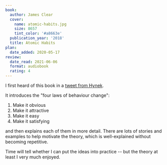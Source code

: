 ```yaml
---
book:
  author: James Clear
  cover:
    name: atomic-habits.jpg
    size: 8657
    tint_color: '#a8663e'
  publication_year: '2018'
  title: Atomic Habits
plan:
  date_added: 2020-05-17
review:
  date_read: 2021-06-06
  format: audiobook
  rating: 4
---
```


I first heard of this book in a [tweet from Hynek](https://twitter.com/hynek/status/1259536982411280386).

It introduces the "four laws of behaviour change":

1. Make it obvious
2. Make it attractive
3. Make it easy
4. Make it satisfying

and then explains each of them in more detail.
There are lots of stories and examples to help motivate the theory, which is well-explained without becoming repetitive.

Time will tell whether I can put the ideas into practice -- but the theory at least I very much enjoyed.